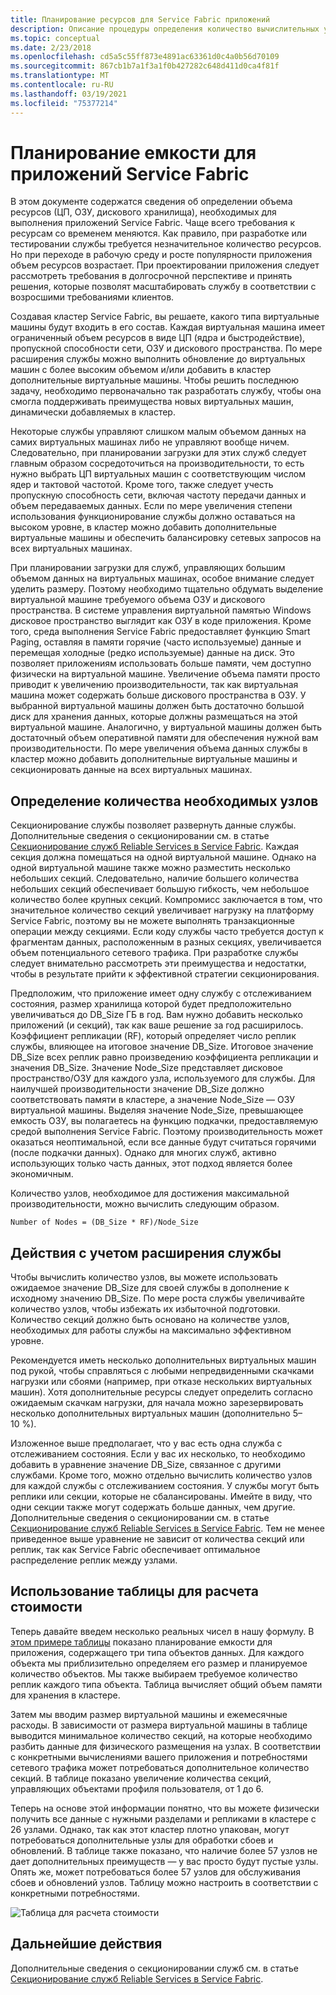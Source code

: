 ```yaml
---
title: Планирование ресурсов для Service Fabric приложений
description: Описание процедуры определения количество вычислительных узлов, необходимых для приложения Service Fabric.
ms.topic: conceptual
ms.date: 2/23/2018
ms.openlocfilehash: cd5a5c55ff873e4891ac63361d0c4a0b56d70109
ms.sourcegitcommit: 867cb1b7a1f3a1f0b427282c648d411d0ca4f81f
ms.translationtype: MT
ms.contentlocale: ru-RU
ms.lasthandoff: 03/19/2021
ms.locfileid: "75377214"
---
```

# <a name="capacity-planning-for-service-fabric-applications"></a>Планирование емкости для приложений Service Fabric
В этом документе содержатся сведения об определении объема ресурсов (ЦП, ОЗУ, дискового хранилища), необходимых для выполнения приложений Service Fabric. Чаще всего требования к ресурсам со временем меняются. Как правило, при разработке или тестировании службы требуется незначительное количество ресурсов. Но при переходе в рабочую среду и росте популярности приложения объем ресурсов возрастает. При проектировании приложения следует рассмотреть требования в долгосрочной перспективе и принять решения, которые позволят масштабировать службу в соответствии с возросшими требованиями клиентов.

 Создавая кластер Service Fabric, вы решаете, какого типа виртуальные машины будут входить в его состав. Каждая виртуальная машина имеет ограниченный объем ресурсов в виде ЦП (ядра и быстродействие), пропускной способности сети, ОЗУ и дискового пространства. По мере расширения службы можно выполнить обновление до виртуальных машин с более высоким объемом и/или добавить в кластер дополнительные виртуальные машины. Чтобы решить последнюю задачу, необходимо первоначально так разработать службу, чтобы она смогла поддерживать преимущества новых виртуальных машин, динамически добавляемых в кластер.

Некоторые службы управляют слишком малым объемом данных на самих виртуальных машинах либо не управляют вообще ничем. Следовательно, при планировании загрузки для этих служб следует главным образом сосредоточиться на производительности, то есть нужно выбрать ЦП виртуальных машин с соответствующим числом ядер и тактовой частотой. Кроме того, также следует учесть пропускную способность сети, включая частоту передачи данных и объем передаваемых данных. Если по мере увеличения степени использования функционирование службы должно оставаться на высоком уровне, в кластер можно добавить дополнительные виртуальные машины и обеспечить балансировку сетевых запросов на всех виртуальных машинах.

При планировании загрузки для служб, управляющих большим объемом данных на виртуальных машинах, особое внимание следует уделить размеру. Поэтому необходимо тщательно обдумать выделение виртуальной машине требуемого объема ОЗУ и дискового пространства. В системе управления виртуальной памятью Windows дисковое пространство выглядит как ОЗУ в коде приложения. Кроме того, среда выполнения Service Fabric предоставляет функцию Smart Paging, оставляя в памяти горячие (часто используемые) данные и перемещая холодные (редко используемые) данные на диск. Это позволяет приложениям использовать больше памяти, чем доступно физически на виртуальной машине. Увеличение объема памяти просто приводит к увеличению производительности, так как виртуальная машина может содержать больше дискового пространства в ОЗУ. У выбранной виртуальной машины должен быть достаточно большой диск для хранения данных, которые должны размещаться на этой виртуальной машине. Аналогично, у виртуальной машины должен быть достаточный объем оперативной памяти для обеспечения нужной вам производительности. По мере увеличения объема данных службы в кластер можно добавить дополнительные виртуальные машины и секционировать данные на всех виртуальных машинах.

## <a name="determine-how-many-nodes-you-need"></a>Определение количества необходимых узлов
Секционирование службы позволяет развернуть данные службы. Дополнительные сведения о секционировании см. в статье [Секционирование служб Reliable Services в Service Fabric](service-fabric-concepts-partitioning.md). Каждая секция должна помещаться на одной виртуальной машине. Однако на одной виртуальной машине также можно разместить несколько небольших секций. Следовательно, наличие большего количества небольших секций обеспечивает большую гибкость, чем небольшое количество более крупных секций. Компромисс заключается в том, что значительное количество секций увеличивает нагрузку на платформу Service Fabric, поэтому вы не можете выполнять транзакционные операции между секциями. Если коду службы часто требуется доступ к фрагментам данных, расположенным в разных секциях, увеличивается объем потенциального сетевого трафика. При разработке службы следует внимательно рассмотреть эти преимущества и недостатки, чтобы в результате прийти к эффективной стратегии секционирования.

Предположим, что приложение имеет одну службу с отслеживанием состояния, размер хранилища которой будет предположительно увеличиваться до DB_Size ГБ в год. Вам нужно добавить несколько приложений (и секций), так как ваше решение за год расширилось.  Коэффициент репликации (RF), который определяет число реплик службы, влияющее на итоговое значение DB_Size. Итоговое значение DB_Size всех реплик равно произведению коэффициента репликации и значения DB_Size.  Значение Node_Size представляет дисковое пространство/ОЗУ для каждого узла, используемого для службы. Для наилучшей производительности значение DB_Size должно соответствовать памяти в кластере, а значение Node_Size — ОЗУ виртуальной машины. Выделяя значение Node_Size, превышающее емкость ОЗУ, вы полагаетесь на функцию подкачки, предоставляемую средой выполнения Service Fabric. Поэтому производительность может оказаться неоптимальной, если все данные будут считаться горячими (после подкачки данных). Однако для многих служб, активно использующих только часть данных, этот подход является более экономичным.

Количество узлов, необходимое для достижения максимальной производительности, можно вычислить следующим образом.

```
Number of Nodes = (DB_Size * RF)/Node_Size

```


## <a name="account-for-growth"></a>Действия с учетом расширения службы
Чтобы вычислить количество узлов, вы можете использовать ожидаемое значение DB_Size для своей службы в дополнение к исходному значению DB_Size. По мере роста службы увеличивайте количество узлов, чтобы избежать их избыточной подготовки. Количество секций должно быть основано на количестве узлов, необходимых для работы службы на максимально эффективном уровне.

Рекомендуется иметь несколько дополнительных виртуальных машин под рукой, чтобы справляться с любыми непредвиденными скачками нагрузки или сбоями (например, при отказе нескольких виртуальных машин).  Хотя дополнительные ресурсы следует определить согласно ожидаемым скачкам нагрузки, для начала можно зарезервировать несколько дополнительных виртуальных машин (дополнительно 5–10 %).

Изложенное выше предполагает, что у вас есть одна служба с отслеживанием состояния. Если у вас их несколько, то необходимо добавить в уравнение значение DB_Size, связанное с другими службами. Кроме того, можно отдельно вычислить количество узлов для каждой службы с отслеживанием состояния.  У службы могут быть реплики или секции, которые не сбалансированы. Имейте в виду, что одни секции также могут содержать больше данных, чем другие. Дополнительные сведения о секционировании см. в статье [Секционирование служб Reliable Services в Service Fabric](service-fabric-concepts-partitioning.md). Тем не менее приведенное выше уравнение не зависит от количества секций или реплик, так как Service Fabric обеспечивает оптимальное распределение реплик между узлами.

## <a name="use-a-spreadsheet-for-cost-calculation"></a>Использование таблицы для расчета стоимости
Теперь давайте введем несколько реальных чисел в нашу формулу. В [этом примере таблицы](https://github.com/Azure/service-fabric/raw/master/docs_resources/SF_VM_Cost_calculator-NEW.xlsx) показано планирование емкости для приложения, содержащего три типа объектов данных. Для каждого объекта мы приблизительно определяем его размер и планируемое количество объектов. Мы также выбираем требуемое количество реплик каждого типа объекта. Таблица вычисляет общий объем памяти для хранения в кластере.

Затем мы вводим размер виртуальной машины и ежемесячные расходы. В зависимости от размера виртуальной машины в таблице выводится минимальное количество секций, на которые необходимо разбить данные для физического размещения на узлах. В соответствии с конкретными вычислениями вашего приложения и потребностями сетевого трафика может потребоваться дополнительное количество секций. В таблице показано увеличение количества секций, управляющих объектами профиля пользователя, от 1 до 6.

Теперь на основе этой информации понятно, что вы можете физически получить все данные с нужными разделами и репликами в кластере с 26 узлами. Однако, так как этот кластер плотно упакован, могут потребоваться дополнительные узлы для обработки сбоев и обновлений. В таблице также показано, что наличие более 57 узлов не дает дополнительных преимуществ — у вас просто будут пустые узлы. Опять же, может потребоваться более 57 узлов для обслуживания сбоев и обновлений узлов. Таблицу можно настроить в соответствии с конкретными потребностями.   

![Таблица для расчета стоимости][Image1]

## <a name="next-steps"></a>Дальнейшие действия
Дополнительные сведения о секционировании служб см. в статье [Секционирование служб Reliable Services в Service Fabric][10].

<!--Image references-->
[Image1]: ./media/SF-Cost.png

<!--Link references--In actual articles, you only need a single period before the slash-->
[10]: service-fabric-concepts-partitioning.md
